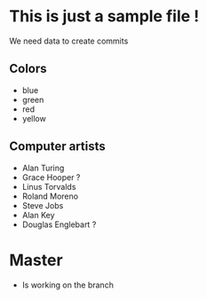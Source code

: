 # This is just a sample file !
We need data to create commits

## Colors
- blue
- green
- red
- yellow

## Computer artists
- Alan Turing
- Grace Hooper ?
- Linus Torvalds
- Roland Moreno
- Steve Jobs
- Alan Key
- Douglas Englebart ?

# Master
- Is working on the branch

